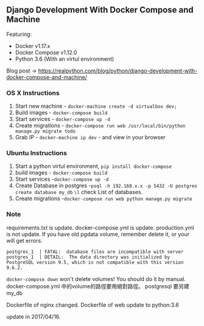 ## Django Development With Docker Compose and Machine

Featuring:

- Docker v1.17.x
- Docker Compose v1.12.0
- Python 3.6 (With an virtul environment)

Blog post -> https://realpython.com/blog/python/django-development-with-docker-compose-and-machine/

### OS X Instructions

1. Start new machine - `docker-machine create -d virtualbox dev;`
1. Build images - `docker-compose build`
1. Start services - `docker-compose up -d`
1. Create migrations - `docker-compose run web /usr/local/bin/python manage.py migrate todo`
1. Grab IP - `docker-machine ip dev` - and view in your browser

### Ubuntu Instructions

1. Start a python virtul environment, `pip install docker-compose`
1. build images - `docker-compose build`
1. Start services -`docker-compose up -d`
1. Create Database in postgres -`psql -h 192.168.x.x -p 5432 -U postgres` `create database my_db` `\l` check List of databases.
1. Create migrations -`docker-compose run web python manage.py migrate`

### Note
requirements.txt is update.
docker-compose.yml is update.
production.yml is not update.
If you have old pgdata volume, remember delete it, or your will get errors.

```
postgres_1  | FATAL:  database files are incompatible with server
postgres_1  | DETAIL:  The data directory was initialized by PostgreSQL version 9.5, which is not compatible with this version 9.6.2.
```
`docker-compose down` won't delete volumes! You should do it by manual.
docker-compose.yml 中的volume的路徑要用絕對路徑。
postgresql 要另建my_db

Dockerfile of nginx changed.
Dockerfile of web update to python:3.6

update in 2017/04/16.